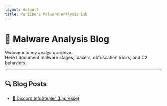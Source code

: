 ```yaml
---
layout: default
title: Yuriibe's Malware Analysis Lab
---
```


# 👾 Malware Analysis Blog

Welcome to my analysis archive.  
Here I document malware stages, loaders, obfuscation tricks, and C2 behaviors.

---

## 🔍 Blog Posts

- [🧪 Discord InfoStealer (Lapresse)](./Infostealer/discord-infostealer-lapresse/index.md)
